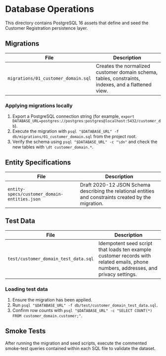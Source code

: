 <!--
App: Customer Registration
Package: db
File: README.md
Version: 0.1.0
Turns: 1
Author: AI Agent
Date: 2025-09-19T23:14:05Z
Description: Documentation for database migrations, entity specifications, and seed data assets.
-->
# Database Operations

This directory contains PostgreSQL 16 assets that define and seed the Customer Registration persistence layer.

## Migrations

| File | Description |
| --- | --- |
| `migrations/01_customer_domain.sql` | Creates the normalized customer domain schema, tables, constraints, indexes, and a flattened view. |

### Applying migrations locally

1. Export a PostgreSQL connection string (for example, `export DATABASE_URL=postgres://postgres:postgres@localhost:5432/customer_db`).
2. Execute the migration with `psql "$DATABASE_URL" -f db/migrations/01_customer_domain.sql` from the project root.
3. Verify the schema using `psql "$DATABASE_URL" -c "\dn"` and check the new tables with `\dt customer_domain.*`.

## Entity Specifications

| File | Description |
| --- | --- |
| `entity-specs/customer_domain-entities.json` | Draft 2020-12 JSON Schema describing the relational entities and constraints created by the migration. |

## Test Data

| File | Description |
| --- | --- |
| `test/customer_domain_test_data.sql` | Idempotent seed script that loads ten example customer records with related emails, phone numbers, addresses, and privacy settings. |

### Loading test data

1. Ensure the migration has been applied.
2. Run `psql "$DATABASE_URL" -f db/test/customer_domain_test_data.sql`.
3. Confirm row counts with `psql "$DATABASE_URL" -c "SELECT COUNT(*) FROM customer_domain.customer;"`.

## Smoke Tests

After running the migration and seed scripts, execute the commented smoke-test queries contained within each SQL file to validate the dataset.
